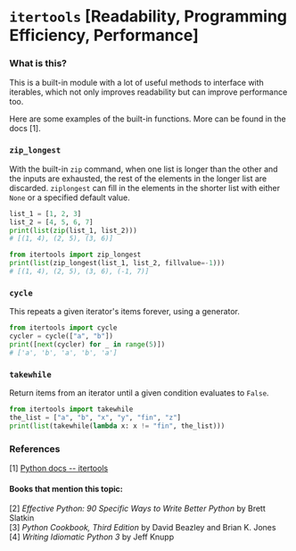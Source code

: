 # `itertools` [Readability, Programming Efficiency, Performance]
### What is this?
This is a built-in module with a lot of useful methods to interface with iterables, which not only improves readability but can improve performance too.

Here are some examples of the built-in functions. More can be found in the docs [1].

### `zip_longest`
With the built-in `zip` command, when one list is longer than the other and the inputs are exhausted, the rest of the elements in the longer list are discarded. `ziplongest` can fill in the elements in the shorter list with either `None` or a specified default value.

```py
list_1 = [1, 2, 3]
list_2 = [4, 5, 6, 7]
print(list(zip(list_1, list_2)))
# [(1, 4), (2, 5), (3, 6)]

from itertools import zip_longest
print(list(zip_longest(list_1, list_2, fillvalue=-1)))
# [(1, 4), (2, 5), (3, 6), (-1, 7)]
```

### `cycle`
This repeats a given iterator's items forever, using a generator.

```py
from itertools import cycle
cycler = cycle(["a", "b"])
print([next(cycler) for _ in range(5)])
# ['a', 'b', 'a', 'b', 'a']
```

### `takewhile`
Return items from an iterator until a given condition evaluates to `False`.

```py
from itertools import takewhile
the_list = ["a", "b", "x", "y", "fin", "z"]
print(list(takewhile(lambda x: x != "fin", the_list)))
```

### References
[1] [Python docs -- itertools](https://docs.python.org/3/library/itertools.html)

#### Books that mention this topic:
[2] *Effective Python: 90 Specific Ways to Write Better Python* by Brett Slatkin  
[3] *Python Cookbook, Third Edition* by David Beazley and Brian K. Jones  
[4] *Writing Idiomatic Python 3* by Jeff Knupp  
